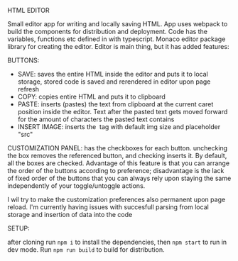HTML EDITOR

Small editor app for writing and locally saving HTML. 
App uses webpack to build the components for distribution and deployment.
Code has the variables, functions etc defined in with typescript.
Monaco editor package library for creating the editor.
Editor is main thing, but it has added features: 
  
  BUTTONS:
  - SAVE: saves the entire HTML inside the editor and puts it to local storage, stored code is saved and rerendered in editor upon page refresh
  - COPY: copies entire HTML and puts it to clipboard
  - PASTE: inserts (pastes) the text from clipboard at the current caret position inside the editor. Text after the pasted text gets moved forward for the amount of characters the pasted text contains
  - INSERT IMAGE: inserts the <img> tag with default img size and placeholder "src"

  CUSTOMIZATION PANEL: has the checkboxes for each button. unchecking the box removes the referenced button, and checking inserts it. By default, all the boxes are checked. Advantage of this feature is that you can
  arrange the order of the buttons according to preference; disadvantage is the lack of fixed order of the buttons that you can always rely upon staying the same independently of your toggle/untoggle actions.

I wil try to make the customization preferences also permanent upon page reload. I'm currently having issues with succesfull parsing from local storage and insertion of data into the code
    
SETUP:

after cloning run `npm i`  to install the dependencies, then `npm start`  to run in dev mode. Run `npm run build` to build for distribution.
